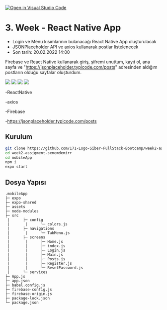 [![Open in Visual Studio Code](https://classroom.github.com/assets/open-in-vscode-f059dc9a6f8d3a56e377f745f24479a46679e63a5d9fe6f495e02850cd0d8118.svg)](https://classroom.github.com/online_ide?assignment_repo_id=7017674&assignment_repo_type=AssignmentRepo)
# 3. Week - React Native App

- Login ve Menu kısımlarının bulanacağı React Native App oluşturulacak
- JSONPlaceholder API ve axios kullanarak postlar listelenecek
- Son tarih: 20.02.2022 14:00

Firebase ve React Native kullanarak giriş, şifremi unuttum, kayıt ol, ana sayfa ve "https://jsonplaceholder.typicode.com/posts" adresinden aldığım postların olduğu sayfalar oluşturdum.


![](mobileApp/assets/1.png)
![](mobileApp/assets/2.png)
![](mobileApp/assets/3.png)
![](mobileApp/assets/4.png)

-ReactNative

-axios

-Firebase

-https://jsonplaceholder.typicode.com/posts

## Kurulum

```sh
git clone https://github.com/171-Logo-Siber-FullStack-Bootcamp/week2-assignment-senemdemirr.git
cd week2-assigment-senemdemirr
cd mobileApp
npm i
expo start
```

## Dosya Yapısı

```
.mobileApp
├─ expo
├─ expo-shared
├─ assets
├─ node-modules
├─ src
 |      ├─ config
 |       |      └─ colors.js
 |      ├─ navigations
 |       |      └─ TabMenu.js
 |      ├─ screens
 |       |      ├─ Home.js
 |       |      ├─ index.js
 |       |      ├─ Login.js
 |       |      ├─ Main.js
 |       |      ├─ Posts.js
 |       |      ├─ Register.js
 |       |      └─ ResetPassword.js
 |      └─ services
├─ App.js
├─ app.json
├─ babel.config.js
├─ firebase-config.js
├─ firebase-origin.js
├─ package-lock.json
└─ package.json

```
